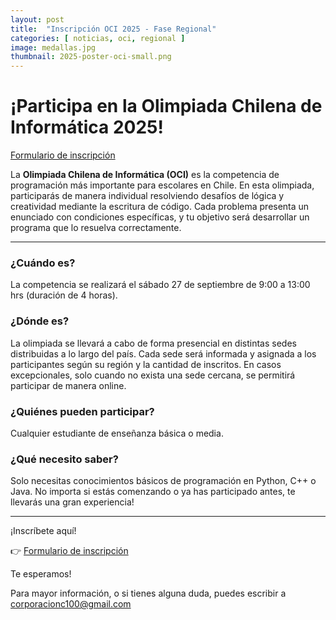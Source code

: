 ```yaml
---
layout: post
title:  "Inscripción OCI 2025 - Fase Regional"
categories: [ noticias, oci, regional ]
image: medallas.jpg
thumbnail: 2025-poster-oci-small.png
---
```


# ¡Participa en la Olimpiada Chilena de Informática 2025!

[Formulario de inscripción](https://forms.gle/YuLhBPdMqCjwpj2V7)

La **Olimpiada Chilena de Informática (OCI)** es la competencia de programación más importante para escolares en Chile. En esta olimpiada, participarás de manera individual resolviendo desafíos de lógica y creatividad mediante la escritura de código. Cada problema presenta un enunciado con condiciones específicas, y tu objetivo será desarrollar un programa que lo resuelva correctamente.

---

### ¿Cuándo es?
La competencia se realizará el sábado 27 de septiembre de 9:00 a 13:00 hrs (duración de 4 horas).

### ¿Dónde es?
La olimpiada se llevará a cabo de forma presencial en distintas sedes distribuidas a lo largo del país. Cada sede será informada y asignada a los participantes según su región y la cantidad de inscritos. En casos excepcionales, solo cuando no exista una sede cercana, se permitirá participar de manera online.

### ¿Quiénes pueden participar?
Cualquier estudiante de enseñanza básica o media.

### ¿Qué necesito saber?
Solo necesitas conocimientos básicos de programación en Python, C++ o Java. No importa si estás comenzando o ya has participado antes, te llevarás una gran experiencia!

---

¡Inscríbete aquí!

👉 [Formulario de inscripción](https://forms.gle/YuLhBPdMqCjwpj2V7)

Te esperamos!

Para mayor información, o si tienes alguna duda, puedes escribir a corporacionc100@gmail.com
